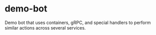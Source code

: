 # demo-bot
Demo bot that uses containers, gRPC, and special handlers to perform similar actions across several services.

